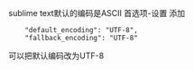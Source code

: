 sublime text默认的编码是ASCII
首选项-设置
添加
```
	"default_encoding": "UTF-8",
	"fallback_encoding": "UTF-8"
```
可以把默认编码改为UTF-8